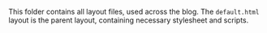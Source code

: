 This folder contains all layout files, used across the blog. The `default.html` layout is the parent layout, containing necessary stylesheet and scripts.
